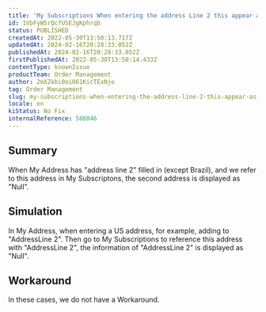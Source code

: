 ```yaml
---
title: 'My Subscriptions When entering the address Line 2 this appear as null'
id: 1VbFyW5rQcfUSEJgKphrqb
status: PUBLISHED
createdAt: 2022-05-30T13:50:13.717Z
updatedAt: 2024-02-16T20:28:33.052Z
publishedAt: 2024-02-16T20:28:33.052Z
firstPublishedAt: 2022-05-30T13:50:14.433Z
contentType: knownIssue
productTeam: Order Management
author: 2mXZkbi0oi061KicTExNjo
tag: Order Management
slug: my-subscriptions-when-entering-the-address-line-2-this-appear-as-null
locale: en
kiStatus: No Fix
internalReference: 588046
---
```


## Summary



When My Address has "address line 2" filled in (except Brazil), and we refer to this address in My Subscriptons, the second address is displayed as "Null".




## Simulation



In My Address, when entering a US address, for example, adding to "AddressLine 2". Then go to My Subscriptions to reference this address with "AddressLine 2", the information of "AddressLine 2" is displayed as "Null".




## Workaround



In these cases, we do not have a Workaround.

